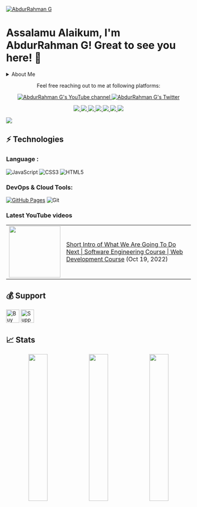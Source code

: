 <!--
==================================================
Main header image
==================================================
-->
[![AbdurRahman G](https://blogger.googleusercontent.com/img/b/R29vZ2xl/AVvXsEivkeffKSjJ87DzuwDoB6zccwh7o0PB-XV4vXRCuNgKre5fZBerSVgqDaQOvcpKHFw_BnLCIOTtkqxOnsXHkw7imTM5z8jIRU70KdXjJhTQYtNPo4bQHcbLT99Sy2WDdUSxYLLu68wtcgF5UU0jSakL5_gfNbklfEj22gcZXuNEbLfunlRVNO82VDo9TA/s16000/GitHub%20Heading%20Image%201500%20x%20500.png "Briefly About AbdurRahman G")](https://abdurrahmang.com)


<!--
==================================================
This is Main Heading of the page
==================================================
-->
# Assalamu Alaikum, I'm AbdurRahman G! Great to see you here! 👋


<!--
==================================================
This is the Title and Description of the section like here is About Me. Once anyone will click on About Me text then that user will get detailed description of that particular option 
==================================================
-->
<details>
  <summary>About Me</summary>
  AbdurRahman G is A Software Engineer (Full Stack Developer) and An Orator, An Entrepreneur, A Digital Creator, A Digital Marketer, An Influencer.
</details>


<!--
==================================================
Sociel Media
==================================================
-->
<p align="center">Feel free reaching out to me at following platforms:</p>

<p align="center">
  <a href="http://youtube.com/@TechCutting" target="_blank">
  <img src="https://img.shields.io/youtube/channel/subscribers/UCrQ9tWwT5vs5Dn4eGRbjnsA?color=%23FF0000&label=YouTube&logo=YouTube&logoColor=%23FF0000&style=for-the-badge" alt="AbdurRahman G's YouTube channel"/>
  </a>
  <a href="http://twitter.com/AbdurRahmanG_" target="_blank">
    <img src="https://img.shields.io/twitter/follow/AbdurRahmanG_?label=Twitter&logo=twitter&style=for-the-badge&color=blue" alt="AbdurRahman G's Twitter"/>
  </a>
</p>

<p align="center">
  <a href="https://www.linkedin.com/in/AbdurRahmanGOfficial" target="_blank">
  <img src="https://img.shields.io/badge/LinkedIn-0077B5?style=for-the-badge&logo=linkedin&logoColor=white">
  </a>
  <a href="https://www.instagram.com/AbdurRahmanGOfficial" target="_blank">
  <img src="https://img.shields.io/badge/Instagram-ffffff?style=for-the-badge&logo=instagram&logoColor=#E4405F">
  </a>
  <a href="https://www.facebook.com/AbdurRahmanGOfficial" target="_blank">
  <img src="https://img.shields.io/badge/facebook-ffffff?style=for-the-badge&logo=facebook&logoColor=#EA4335">
  </a>
  <a href="https://abdurrahmang.slack.com" target="_blank">
  <img src="https://img.shields.io/badge/slack-ffffff?style=for-the-badge&logo=slack&logoColor=#EA4335">
  </a>
  <a href="https://join.skype.com/invite/hj19SvHLlmTN">
  <img src="https://img.shields.io/badge/skype-ffffff?style=for-the-badge&logo=skype&logoColor=#EA4335">
  </a>
  <a href="https://telegram.dog/AbdurRahmanGDotCom" target="_blank">
  <img src="https://img.shields.io/badge/telegram-ffffff?style=for-the-badge&logo=telegram&logoColor=#EA4335">
  </a>
  <a href="mailto:tom.AbdurRahmanGOfficial@gmail.com" target="_blank">
  <img src="https://img.shields.io/badge/mail-ffffff?style=for-the-badge&logo=gmail&logoColor=#EA4335">
  </a>
	
</p>


<!--
==================================================
Contribution Graph
==================================================
-->
<img src="https://activity-graph.herokuapp.com/graph?username=AbdurRahmanG&bg_color=0f2d3d&color=1cadfb&line=1cadfb&point=1cadfb&area=true&hide_border=true">


<!--
==================================================
Technologies Which I learnt
==================================================
-->
## ⚡ Technologies

<!-- The Languages which I know -->
### Language :
![JavaScript](https://img.shields.io/badge/-JavaScript-black?style=flat-square&logo=javascript)
![CSS3](https://img.shields.io/badge/-CSS3-1572B6?style=flat-square&logo=css3)
![HTML5](https://img.shields.io/badge/-HTML5-E34F26?style=flat-square&logo=html5&logoColor=white)

<!-- DevOps & Cloud Tools which I know -->
### DevOps & Cloud Tools:
<a href="#"><img alt="GitHub Pages" src="https://img.shields.io/badge/GitHub%20Pages-%23327FC7.svg?logo=github&logoColor=white"></a>
![Git](https://img.shields.io/badge/-Git-black?style=flat-square&logo=git)


<!--
==================================================
YOUTUBE-VIDEOS-LIST
==================================================
-->
### Latest YouTube videos

<table>
<tr>
<td><a href="https://www.youtube.com/watch?v=52VqF9zxWuY"><img width="140px" src="https://i.ytimg.com/vi/52VqF9zxWuY/mqdefault.jpg"></a>
</td>
<td>
<a href="https://www.youtube.com/watch?v=52VqF9zxWuY">Short Intro of What We Are Going To Do Next | Software Engineering Course | Web Development Course</a> (Oct 19, 2022)<br/>
</td>
</tr>
</table>


<!--
==================================================
Support link to get financial support
==================================================
-->
## 💰 Support
<p>
<a href='https://ko-fi.com/abdurrahmang' target='_blank'><img height='36' style='border:0px;height:36px;' src='https://cdn.ko-fi.com/cdn/kofi4.png?v=2' border='0' alt='Buy Me a Coffee at ko-fi.com' /></a>
<a href='https://www.buymeacoffee.com/abdurrahmang' target='_blank'><img height='36' style='border:0px;height:36px;' src='https://cdn.buymeacoffee.com/buttons/v2/default-yellow.png' border='0' alt='Support AbdurRahman G on buymecoffee' /></a>
</p>



  
<!--
==================================================
GitHub States
==================================================
-->

## 📈 Stats
<p align="center">
	<img width="32%" src="https://github-readme-stats.vercel.app/api?username=AbdurRahmanG&count_private=true&show_icons=true&theme=tokyonight" />
	<img width="32%" src="https://github-readme-streak-stats.herokuapp.com/?user=AbdurRahmanG&count_private=true&theme=tokyonight" />
	<img width="32%" src="https://github-readme-stats.vercel.app/api/top-langs?username=AbdurRahmanG&layout=compact&count_private=true&show_icons=true&theme=tokyonight" />
</p>


<!--
======================================================================================================================================================
Unused Things
======================================================================================================================================================
-->

<!-- Libraries & Frameworks which I know -->
<!--
### Libraries & Framework :

![React](https://img.shields.io/badge/-React-black?style=flat-square&logo=react)
![Nodejs](https://img.shields.io/badge/-Nodejs-black?style=flat-square&logo=Node.js)
-->

<!--
<a href="#"><img alt="MongoDB" src ="https://img.shields.io/badge/MongoDB-%234ea94b.svg?logo=mongodb&logoColor=white"></a>
![Redis](https://img.shields.io/badge/-Redis-black?style=flat-square&logo=Redis)
<a href="#"><img alt="Material Design" src="https://img.shields.io/badge/Material%20Design%20-%230081CB.svg?logo=material-design&logoColor=white"></a>
![Bootstrap](https://img.shields.io/badge/-Bootstrap-563D7C?style=flat-square&logo=bootstrap)
![ElasticSearch](https://img.shields.io/badge/-ElasticSearch-005571?style=flat-square&logo=elasticsearch)
![GraphQL](https://img.shields.io/badge/-GraphQL-E10098?style=flat-square&logo=graphql)
![Apollo GraphQL](https://img.shields.io/badge/-Apollo%20GraphQL-311C87?style=flat-square&logo=apollo-graphql)
![PostgreSQL](https://img.shields.io/badge/-PostgreSQL-336791?style=flat-square&logo=postgresql)
<a href="#"><img alt="Keras" src="https://img.shields.io/badge/Keras%20-%23D00000.svg?logo=Keras&logoColor=white"></a>
<a href="#"><img alt="NumPy" src="https://img.shields.io/badge/Numpy%20-%23013243.svg?logo=numpy&logoColor=white"></a>
<a href="#"><img alt="Pandas" src="https://img.shields.io/badge/Pandas%20-%23150458.svg?logo=pandas&logoColor=white"></a>
-->

<!--
<a href="#"><img alt="Heroku" src="https://img.shields.io/badge/Heroku%20-%23430098.svg?logo=heroku&logoColor=white"></a>
![DigitalOcean](https://img.shields.io/badge/-Digital%20Ocean-darkblue?style=flat-square&logo=digitalocean)
![Amazon AWS](https://img.shields.io/badge/Amazon%20AWS-232F3E?style=flat-square&logo=amazon-aws)
![Microsoft Azure](https://img.shields.io/badge/Microsoft%20Azure-232F7E?style=flat-square&logo=microsoft-azure)
![Google Cloud](https://img.shields.io/badge/Google%20Cloud-black?style=flat-square&logo=google-cloud)
![Docker](https://img.shields.io/badge/-Docker-black?style=flat-square&logo=docker)
<a href="#"><img alt="Postman" src="https://img.shields.io/badge/Postman-FF6C37?logo=postman&logoColor=white"></a>
<a href="#"><img alt="Vercel" src="https://img.shields.io/badge/Vercel%20-%23000000.svg?logo=vercel&logoColor=white"></a>
-->


<!--
### Testimonials

<table>
  <tr>
    <th>Author</th>
    <th>Message</th>
  </tr>
  <tr>
    <td><a target="_blank" href="https://twitter.com/urlichsanais/status/1349358736092094467">Anaïs Urlichs</a></td>
    <td>Eddie is probably the most genuine and kind person I know in tech 🥰 providing opportunities and consistently cheering without expecting anything in return! He just recommended me for a podcast 😱</td>
  </tr>
  <tr>
    <td><a target="_blank" href="https://twitter.com/yalematta/status/1304541107330658313">Layale</a></td>
    <td>Following @eddiejaoude videos helped me a lot. You'll learn by practicing during his livestreams. Check his YouTube channel!</td>
  </tr>
  <tr>
    <td><a target="_blank" href="https://twitter.com/__nawalhmw/status/1304572901140635648">Nawal Alhamwi</a></td>
    <td>YES, CAN'T AGREE MORE!! 💯 His videos (both the content && the way he delivers information) made me love Github more!🤩 Thanks @eddiejaoude 🌟</td>
  </tr>
  <tr>
    <td><a target="_blank" href="https://twitter.com/allanregush/status/1304484456221167617">Allan Regush</a></td>
    <td>Working with @eddiejaoude and his open source community has been a positive experience. If you have been wanting to contribute to open source but don't know where to start. Come join the community.</td>
  </tr>
</table>

-->
